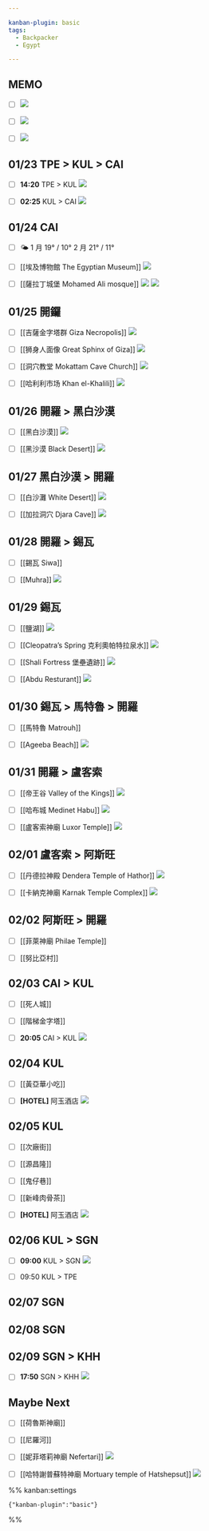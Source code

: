 ```yaml
---

kanban-plugin: basic
tags:
  - Backpacker
  - Egypt

---
```


## MEMO

- [ ] ![](https://lh3.googleusercontent.com/pw/ABLVV86wym3g7JfK2WUS29x66Jz0XYWtxnGf7qutZu0HMi4tZJhoChaS0Mu5A9GA8hsAXNbevI24lSXo0fVMq4U8hEKlccarPXpiJ6TJVcHXoiIKwavW2KjrppBwwL4gYY76wECVHtHQnyuA0csGKETTld-2Zg=w1080-h1439-s-no-gm?authuser=0)
- [ ] ![](https://lh3.googleusercontent.com/pw/ABLVV84GK_xLGkCbr9fX4TEGm4LgXXOCS3hnm3ccYLNzktZn3qZ1WH4189UaI42YidOrbokLjPZuYw0qpqBMUuPmuau4QgFPN_JNvgG-vern1x3aGxRkqTGKqsJe0rhwZLNRAM_SAITLt20iDjKNvbOQJZTNUw=w958-h1280-s-no-gm?authuser=0)
- [ ] ![](https://lh3.googleusercontent.com/pw/ABLVV85SLSb0223U21KX4VfqOqQM2D_31yL__RIAbQOEIYToIxMEZ3O60QhwrsJ0K_KVkwlb-yuhNcnC7TyGjvPymVRgiO1XyA3FZt0cowZEsXBtNjB_DVqOYJFSlnHM5gjkjVc2AYZfFeCRCM65sgpPyl9YBg=w978-h350-s-no-gm?authuser=0)


## 01/23 TPE > KUL > CAI

- [ ] __14:20__ TPE > KUL  ![](https://lh3.googleusercontent.com/pw/ABLVV851b24QpuCNyy1B6ovuWEXJr5ScXw7C6VuSVzyitxUqgQIIZnNgSMEal_MWmcpNZLGfBhzl06dmp8jZc6vjxT7DKu-Lkl7bC63vW8hWz27lWm8IXa6u80Ik_qaOP0r0gd8yvHkjs_iXSLo5OffirYS7rQ=w822-h296-s-no-gm?authuser=0)
- [ ] __02:25__ KUL > CAI  ![](https://lh3.googleusercontent.com/pw/ABLVV85BcBMi8rf_MyGddSa4hvzvUfGih1qycFhTqD102eVmkqpCcg0uth_h8ybNufxActRQtvTFmL6I-RuLsOKaLfYrruLvmnCpFh4Yx0YycKyChX5c6cS-G3lN4Qu7xA6u-8Eo7XF7W0eoPSn5LD9Y_Y_PPQ=w822-h708-s-no-gm?authuser=0)


## 01/24 CAI

- [ ] 🌤   1 月 19° / 10°  2 月 21° / 11°
- [ ] [[埃及博物館 The Egyptian Museum]]  ![](https://lh3.googleusercontent.com/pw/ABLVV85uuStHRMgmjsIoHxkDSDvCaXNQjlwFKgNp7axfhVM54iKUMssl7TQ6ShCNgFwtX23PwqFReih7By68Kls0yWkGVI3JHqogW81WuF6J1QOzk6doJ80WJytUsg3-Omj-IziaAxdHFmsTNlqIo0Kv2VJRrQ=w1066-h566-s-no-gm?authuser=0)
- [ ] [[薩拉丁城堡 Mohamed Ali mosque]]  ![](https://lh3.googleusercontent.com/pw/ABLVV84Fs102zdtM0oN1vhggrelTv_EYqYUBEQPt8bDKgJt7rc1RPLEc4f_gO4dqTVqe7fvrKyjffjxTiIyJdu19SkuivJ5KSl8tdnN2ewN-n4Qvm7R307H-w07XtVkYc-9zRoq_JcftZIfmFKVJ7WceB-62bQ=w600-h400-s-no-gm?authuser=0)  ![](https://lh3.googleusercontent.com/pw/ABLVV86ymCs9_sBh7aksnoRa6fk9wfqlBx6mbXuM5AiRAt7iCC66mokKkwcul4QThloSvNwnLAS1KBecQxK3ZwLKfFG4qKi5duI5B4JOHotMOweaQh90TkeKatk9Sd_sTAiIIva3uvPLF_1Xf16tVk3uK_PY-A=w640-h335-s-no-gm?authuser=0)


## 01/25 開鑼

- [ ] [[吉薩金字塔群 Giza Necropolis]]  ![](https://lh3.googleusercontent.com/pw/ABLVV87g-pq9BKbMHvlHMQlA6XwZDGCFKEOIwNYemQ9niHylcEMHZhiX2VtVfaHy-QbbksfXXL0udEkG-KMv4oCxNXwRI-wDfGcWn6hJu-OKFrNj0oOgejch0hNBAeXCYP8sM2O8U7Jbzyf2I1HIf2zepl5bbw=w1000-h667-s-no-gm?authuser=0)
- [ ] [[狮身人面像 Great Sphinx of Giza]]  ![](https://lh3.googleusercontent.com/pw/ABLVV84BujG7Z95IMgPbInhD7LryM0dmxOdLc_XRD6aCA2biiD8LO0BQXvZ9kAl-1VDCy3J-45iNmT82OgWlvtrsTeLm7NTZe5NJpiqMKgHEgbuhzUhO5zbzwkGYKbDZ6h9EuFHor0tA3MDY6YchzVlIfDUD9w=w277-h182-s-no-gm?authuser=0)
- [ ] [[洞穴教堂 Mokattam Cave Church]]  ![](https://lh3.googleusercontent.com/pw/ABLVV84DOgk8zu2uOsNMUx3SyrARYCqQpGjUWDe3GtIDTePgD5knjeu0lsHz_ntl3umnrdDK7TUgkq6Sb8h5AyX4wtfNBVtUPYd2_fuyVHVw4CuawdAAw-K-fUS-cPbwxRtfs0ZEnQXzy5_r_bp88LBhCyAywA=w1360-h907-s-no-gm?authuser=0)
- [ ] [[哈利利市场 Khan el-Khalili]]  ![](https://lh3.googleusercontent.com/pw/ABLVV86sh4SjB4iss24bO0r-bzQp70xbuyMCGacdRUGKg53aqiiV2op6kHMVSVPt10k2L31R3__zXki5h7Lq7h3N6Q_8lQToJmMG0CFZ6h4rfI8sKji7ehg4G5XoZkHnvGLpV0tLYOlvQ2LlyXXQEvAaIzhmTw=w254-h198-s-no-gm?authuser=0)


## 01/26 開羅 > 黑白沙漠

- [ ] [[黑白沙漠]]  ![](https://lh3.googleusercontent.com/pw/ABLVV847czEHSEQUSkKnrOlzpGVOB7SMNnz_y7pycQJGpDssdBFw1okmJs3LMGQhwokXAn1kTH3-G653Zx6gFi85tmUJEdzdap3OJcmDhX7lM5lr1T3igcGxWzfp-kRZSntjeYg2CnOlSTCOPfqTAM4AXeIBKg=w1000-h450-s-no-gm?authuser=0)
- [ ] [[黑沙漠 Black Desert]]  ![](https://lh3.googleusercontent.com/pw/ABLVV86-qVYVYz578jU0I0zlyABzeDgK9EvjpMjUnQLgr5DmtjNtzsGJALyhZk1MEXydWZ0B5ZzFSUmmXZEUrUAR0Rp9Ef0mNMArmqUTNZ79gcAKU10mDBNFNmMDySJsaxSxTqGq2eJNaxbHyf4VSfJC3lOb_g=w408-h272-s-no-gm?authuser=0)


## 01/27 黑白沙漠 > 開羅

- [ ] [[白沙灘 White Desert]]  ![](https://lh3.googleusercontent.com/pw/ABLVV84bvC9lA9nDSYrXKwL1CraxD-yDkQXHnEqmTBvUtgPrjn9l-m11ydvvo0_FJ5AjfqY7sUuYhquL7yb-HzRTR1ssBu6Nezz7j1EoXs8DcGxKBwMWGS0W8Z1SHfnHKukrp3OCtHzb0HiDg2K9AixMYcoS2g=w600-h400-s-no-gm?authuser=0)
- [ ] [[加拉洞穴 Djara Cave]]  ![](https://lh3.googleusercontent.com/pw/ABLVV845BBN7tgAbnKI-baplEXOLrpNU2hjnOA1QmmPf3KfD3IgfceaStpmUB4W1U0CxDHANQNFG_Z0t-OZpzbvJaYnmYcK-BC-0hXcuwZ3q8QH09FJ_kScoBsly5b-DNgOE_qG1CNj3ReqeolRXophyZMTW0g=w276-h183-s-no-gm?authuser=0)


## 01/28 開羅 > 錫瓦

- [ ] [[錫瓦 Siwa]]
- [ ] [[Muhra]]  ![](https://lh3.googleusercontent.com/pw/ABLVV87I853o-keBl1BI9ytxJQoPOqACfETZbwiRd1AyVbKMORtLY4e3nML6oyKIKUjvQP9A4Mb9StnJOLWOb5GvNLAqosZj4pIKPLvfFZHEIk3sYJw83zpNN2lz8c_AMBn99CsGfj8vQ6X_9S9NaypQTZTHdA=w432-h768-s-no-gm?authuser=0)


## 01/29 錫瓦

- [ ] [[鹽湖]]  ![](https://lh3.googleusercontent.com/pw/ABLVV87n8va96yS9jgok596vijlzVcfppPAA2klrkX8Gvve8l8AUaUgG8FTFzvg9yWfo71VnKA1NqC2fGfr3GxA2KNYSLUmcUU5u3ZNKvPz_HXVZGkRejOPWtjo8EMkqyC5cD5wZKPmjFRVrPDaP7ui0fpJBaQ=w960-h1280-s-no-gm?authuser=0)
- [ ] [[Cleopatra’s Spring 克利奧帕特拉泉水]]  ![](https://lh3.googleusercontent.com/pw/ABLVV86qsa-N4c6xIwaKie_tloey0AcHXnKYE3iBbszZTquggVyfs7eNLq58bwWf1eiA5byU1pp7LJSfduVm6fWXZFEGdPIBzf4IEB8dMUffxUrqRFDIY1hoiWkr73vn2ZHhuZgsEq6mSGXjgP2taU2_DbTugA=w1075-h716-s-no-gm?authuser=0)
- [ ] [[Shali Fortress 堡壘遺跡]]  ![](https://lh3.googleusercontent.com/pw/ABLVV858VE7m3eWrW84-d2120CmrPhtJOlAMXDZ0aozELpfxMXaRySONItLxZKPRHVoH4MWyrqbOuPlu2lMEb69fBgBRRUXp06haKmDtWJie0_ceQNR7DOGsM3i3CJPuSJauTvq86rSqNWSjNJgLVryZEaQpuQ=w1298-h846-s-no-gm?authuser=0)
- [ ] [[Abdu Resturant]]  ![](https://lh3.googleusercontent.com/pw/ABLVV84lLSweQy1EhvJdVdT-uTsu2TmdAgecvYdHAlD1trdMg2NOtSkzoO4KGkmcewE7cZBKjK1wCicQ4IJKnemezVM9HQ7K1stZ-t5Grqt8gZw00Vv17L-0BaxKqpAvhQgPM2_OC1_PYNi3AIA0IjhKqqTUWg=w640-h480-s-no-gm?authuser=0)


## 01/30 錫瓦 > 馬特魯 > 開羅

- [ ] [[馬特魯 Matrouh]]
- [ ] [[Ageeba Beach]]  ![](https://lh3.googleusercontent.com/pw/ABLVV86mDN8xnFhYeVEWW588K933jgEVAnAhy5dMu0Vm4PAyI_f4gZNrc6brzq4VwIZqpJa4cn58HNxzAYo4Y1I65FR3F9Pf_-y_f-0Sj6x18y_qLAENPi4kIAAvCNFr2PEnJk84D4qSUrl-MycdMwN5fFhl0Q=w640-h400-s-no-gm?authuser=0)


## 01/31 開羅 > 盧客索

- [ ] [[帝王谷 Valley of the Kings]]  ![](https://lh3.googleusercontent.com/pw/ABLVV858ClWnMKEreciiiTjp7Q4Std0aO7sHkjgPzjSF_vFGGPhD2y4-wPX4tnKqbCzSlrM98OWWiqraXNhv4k0yN5Wc0yqUKZwG5WBU9UubwTd_98l2X6Bkg2BZ96OzeKR3sJBVqNilJLm9ZB6fdHpFjenY8g=w680-h451-s-no?authuser=0)
- [ ] [[哈布城 Medinet Habu]]  ![](https://lh3.googleusercontent.com/pw/ABLVV85064Ug8dqSlmNCqMWQwJn991oClheTo8hfz6PjELmK_i9-RWBhdNTYWPBzbFwlfSevUqoJYKl7GLHvaOzBaAc2pNnCj7WnPYSQYJmZN5ZCo5LHKSJjV-D22VCaIHlBikuPwnOlugiuw7vxyltfvrnTjQ=w600-h400-s-no?authuser=0)
- [ ] [[盧客索神廟 Luxor Temple]]  ![](https://lh3.googleusercontent.com/pw/ABLVV87g-EqWhC77qWEGTBpfEFXMc6g-1OA61zji-MKuy18Vzmi1A3q-FxzyN2MjOtCcFPgc7r5CUgqjDBv2j0VO6e7M2v0F5u2lFhuWHqEutps61n9zKHW7SlAaGDOv_cKg2jGn01KfNXJY4QQ9kuxJZQ365A=w1280-h771-s-no?authuser=0)


## 02/01 盧客索 > 阿斯旺

- [ ] [[丹德拉神殿 Dendera Temple of Hathor]]  ![](https://lh3.googleusercontent.com/pw/ABLVV854HQFAaTn-IGEyV83EPPXxIyvyrAuIK5N_kqrkLIblAJJJ2Empa5_NL8686l8C-PRSk5t7QDVC21hGSHY1a6X3wbjGHfFWR-Wukb5V94OHmTvSV6a6YUQ5B-OjDyYe5jcmi9InNhWrUFjJZCdAIpPYgg=w600-h400-s-no?authuser=0)
- [ ] [[卡納克神廟 Karnak Temple Complex]]  ![](https://lh3.googleusercontent.com/pw/ABLVV84YKxzbrYh1z4gPIRggnCkCmXBcG9Vtji8BFMh8uSXcyCQHsdKZtxh1xSHVrhldTCdR0Inn5cHXY_gQnb7JKxpGAbT8J5YxPpEMCljnJWeymekHNYSd7neti4lSiATB1TEdzzE1vBKtalP_cgkxp2bOWQ=w720-h480-s-no?authuser=0)


## 02/02 阿斯旺 > 開羅

- [ ] [[菲萊神廟 Philae Temple]]
- [ ] [[努比亞村]]


## 02/03 CAI > KUL

- [ ] [[死人城]]
- [ ] [[階梯金字塔]]
- [ ] __20:05__ CAI > KUL  ![](https://lh3.googleusercontent.com/pw/ABLVV84yfTquqxbV_zzRNldHQ0ofJzL5q9sAt8ITan8N0eqjPq6iuei547BirbKO22Lr6amsmPWzFa9pzsMnQCkEJcdRvbuXxF1CHR_tLcAzezbOxqp36EhIBe9TLgMnnEShNkXQS_7oP6DmxNn9ETEtJjfIaQ=w822-h708-s-no-gm?authuser=0)


## 02/04 KUL

- [ ] [[黃亞華小吃]]
- [ ] __[HOTEL]__ 阿玉酒店  ![](https://lh3.googleusercontent.com/pw/ABLVV87aKoS8atG3VfVYFvWFy5O364mOfiCtD7NPo4fYxvnR8kYJL3ju8Mmfj6IWf5IxbEQw3xVHW4tE3T5n-BWlJQjKE-w_F7fSaOJydLvRnFInweSY4ttSgqsxfCVoEEDZbxvN3lfedxHQXyTTpEFhJMKesA=w1248-h988-s-no-gm?authuser=0)


## 02/05 KUL

- [ ] [[次廠街]]
- [ ] [[源昌隆]]
- [ ] [[鬼仔巷]]
- [ ] [[新峰肉骨茶]]
- [ ] __[HOTEL]__ 阿玉酒店  ![](https://lh3.googleusercontent.com/pw/ABLVV87aKoS8atG3VfVYFvWFy5O364mOfiCtD7NPo4fYxvnR8kYJL3ju8Mmfj6IWf5IxbEQw3xVHW4tE3T5n-BWlJQjKE-w_F7fSaOJydLvRnFInweSY4ttSgqsxfCVoEEDZbxvN3lfedxHQXyTTpEFhJMKesA=w1248-h988-s-no-gm?authuser=0)


## 02/06 KUL > SGN

- [ ] __09:00__ KUL > SGN  ![](https://lh3.googleusercontent.com/pw/ABLVV87Ihrh_rJaLjYfEyNFEKIgRb82yz6jXh7YGP8SsDoZmiSSKY0pMFuQgQiVRXA0JkjbllK5_i3_8ltfRMb9vPHkQ6Z8EkMPEvthhO_KcF4j2eA_lfKrm60MbwcDPBs1pYk5ZqMYjNnkBdKx-nOojSAEJug=w822-h296-s-no-gm?authuser=0)
- [ ] 09:50 KUL > TPE


## 02/07 SGN



## 02/08 SGN



## 02/09 SGN > KHH

- [ ] __17:50__ SGN > KHH  ![](https://lh3.googleusercontent.com/pw/ABLVV86MNFOLYIIVmE87RGXiFuHjCEKX1aq_cQ21jadI24_S8WTSi01lbjZDhniRsbBAasmpjV2iEF3z4PsNmKN9pgOH0K2nSlPgETJ80Fr8xRISDlCHtwirKX1cpz48D-4byhXoSwVqNUHA-COMfV9ZiMDVsg=w822-h296-s-no-gm?authuser=0)


## Maybe Next

- [ ] [[荷魯斯神廟]]
- [ ] [[尼羅河]]
- [ ] [[妮菲塔莉神廟 Nefertari]]  ![](https://lh3.googleusercontent.com/pw/ABLVV85BwPSxOdBwsazmIsGOm-QmjVT8AblSxPJI5jNU4a1fvgESQ1STTbySruWI1HC9tJe0kbs0TmgdzEL1IbzVBQ-ngvsf0X7NIZHtpFeoRIriNhmgROr502TjLnlnqfXxBQjhZBZdyc-o_-ImXYUJHIYluw=w466-h350-s-no?authuser=0)
- [ ] [[哈特謝普蘇特神廟 Mortuary temple of Hatshepsut]]  ![](https://lh3.googleusercontent.com/pw/ABLVV85wCbMlo2l_5SzkQ_g3gf-1myJvKKnoYk80v7mikr08mBd_TTfDGVhspbCIU4E0Q1R5LgU9q_j2-g0jkE0uhLYOTlWJzR8z1CUJEdifKKniYc6yexzAHBBSAGCamAU8Jch_fX5MIc3Ki5RU_8QDsyY4yQ=w678-h452-s-no?authuser=0)




%% kanban:settings
```
{"kanban-plugin":"basic"}
```
%%